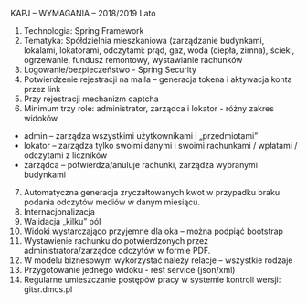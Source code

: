 KAPJ – WYMAGANIA – 2018/2019 Lato
1. Technologia: Spring Framework
2. Tematyka: Spółdzielnia mieszkaniowa (zarządzanie budynkami, lokalami, lokatorami,
odczytami: prąd, gaz, woda (ciepła, zimna), ścieki, ogrzewanie, fundusz remontowy,
wystawianie rachunków
3. Logowanie/bezpieczeństwo - Spring Security
4. Potwierdzenie rejestracji na maila – generacja tokena i aktywacja konta przez link
5. Przy rejestracji mechanizm captcha
6. Minimum trzy role: administrator, zarządca i lokator - różny zakres widoków
- admin – zarządza wszystkimi użytkownikami i „przedmiotami”
- lokator – zarządza tylko swoimi danymi i swoimi rachunkami / wpłatami / odczytami
z liczników
- zarządca – potwierdza/anuluje rachunki, zarządza wybranymi budynkami
7. Automatyczna generacja zryczałtowanych kwot w przypadku braku podania odczytów
mediów w danym miesiącu.
8. Internacjonalizacja
9. Walidacja „kilku” pól
10. Widoki wystarczająco przyjemne dla oka – można podpiąć bootstrap
11. Wystawienie rachunku do potwierdzonych przez administratora/zarządce odczytów
w formie PDF.
12. W modelu biznesowym wykorzystać należy relacje – wszystkie rodzaje
13. Przygotowanie jednego widoku - rest service (json/xml)
14. Regularne umieszczanie postępów pracy w systemie kontroli wersji: gitsr.dmcs.pl
